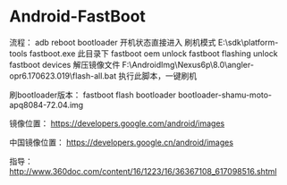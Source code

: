 # Android-FastBoot

流程：
adb reboot bootloader 开机状态直接进入 刷机模式
E:\sdk\platform-tools  fastboot.exe   此目录下
fastboot oem unlock
fastboot flashing unlock
fastboot devices
解压镜像文件
F:\AndroidImg\Nexus6p\8.0\angler-opr6.170623.019\flash-all.bat 执行此脚本，一键刷机

刷bootloader版本：
fastboot flash bootloader bootloader-shamu-moto-apq8084-72.04.img

镜像位置：
https://developers.google.com/android/images

中国镜像位置：
https://developers.google.cn/android/images
 
指导：
http://www.360doc.com/content/16/1223/16/36367108_617098516.shtml
